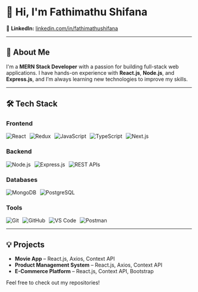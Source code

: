 # 👋 Hi, I'm Fathimathu Shifana

🔗 **LinkedIn:** [linkedin.com/in/fathimathushifana](https://linkedin.com/in/fathimathushifana)

---

## 🚀 About Me

I'm a **MERN Stack Developer** with a passion for building full-stack web applications. I have hands-on experience with **React.js**, **Node.js**, and **Express.js**, and I’m always learning new technologies to improve my skills.

---

## 🛠️ Tech Stack

### **Frontend**  
<div style="display: flex; flex-wrap: wrap; gap: 10px;">
    <img src="https://img.shields.io/badge/React-61DAFB?style=flat-square&logo=react&logoColor=black" alt="React" />
    <img src="https://img.shields.io/badge/Redux-764ABC?style=flat-square&logo=redux&logoColor=white" alt="Redux" />
    <img src="https://img.shields.io/badge/JavaScript-F7DF1E?style=flat-square&logo=javascript&logoColor=black" alt="JavaScript" />
    <img src="https://img.shields.io/badge/TypeScript-3178C6?style=flat-square&logo=typescript&logoColor=white" alt="TypeScript" />
    <img src="https://img.shields.io/badge/Next.js-000000?style=flat-square&logo=nextdotjs&logoColor=white" alt="Next.js" />
</div>

### **Backend**  
<div style="display: flex; flex-wrap: wrap; gap: 10px;">
    <img src="https://img.shields.io/badge/Node.js-339933?style=flat-square&logo=nodedotjs&logoColor=white" alt="Node.js" />
    <img src="https://img.shields.io/badge/Express.js-000000?style=flat-square&logo=express&logoColor=white" alt="Express.js" />
    <img src="https://img.shields.io/badge/REST%20APIs-FF0000?style=flat-square&logo=api&logoColor=white" alt="REST APIs" />
</div>

### **Databases**  
<div style="display: flex; flex-wrap: wrap; gap: 10px;">
    <img src="https://img.shields.io/badge/MongoDB-47A248?style=flat-square&logo=mongodb&logoColor=white" alt="MongoDB" />
    <img src="https://img.shields.io/badge/PostgreSQL-336791?style=flat-square&logo=postgresql&logoColor=white" alt="PostgreSQL" />
</div>

### **Tools**  
<div style="display: flex; flex-wrap: wrap; gap: 10px;">
    <img src="https://img.shields.io/badge/Git-F05032?style=flat-square&logo=git&logoColor=white" alt="Git" />
    <img src="https://img.shields.io/badge/GitHub-181717?style=flat-square&logo=github&logoColor=white" alt="GitHub" />
    <img src="https://img.shields.io/badge/VS%20Code-007ACC?style=flat-square&logo=visualstudiocode&logoColor=white" alt="VS Code" />
    <img src="https://img.shields.io/badge/Postman-FF6C37?style=flat-square&logo=postman&logoColor=white" alt="Postman" />
</div>

---

## 💡 Projects

- **Movie App** – React.js, Axios, Context API
- **Product Management System** – React.js, Axios, Context API
- **E-Commerce Platform** – React.js, Context API, Bootstrap

Feel free to check out my repositories!
